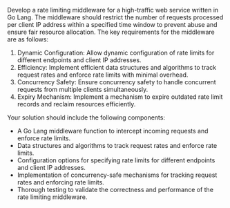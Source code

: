 Develop a rate limiting middleware for a high-traffic web service written in Go Lang. The middleware should restrict the number of requests processed per client IP address within a specified time window to prevent abuse and ensure fair resource allocation. The key requirements for the middleware are as follows:
1. Dynamic Configuration: Allow dynamic configuration of rate limits for different endpoints and client IP addresses.
2. Efficiency: Implement efficient data structures and algorithms to track request rates and enforce rate limits with minimal overhead.
3. Concurrency Safety: Ensure concurrency safety to handle concurrent requests from multiple clients simultaneously.
4. Expiry Mechanism: Implement a mechanism to expire outdated rate limit records and reclaim resources efficiently.

Your solution should include the following components:
- A Go Lang middleware function to intercept incoming requests and enforce rate limits.
- Data structures and algorithms to track request rates and enforce rate limits.
- Configuration options for specifying rate limits for different endpoints and client IP addresses.
- Implementation of concurrency-safe mechanisms for tracking request rates and enforcing rate limits.
- Thorough testing to validate the correctness and performance of the rate limiting middleware.
